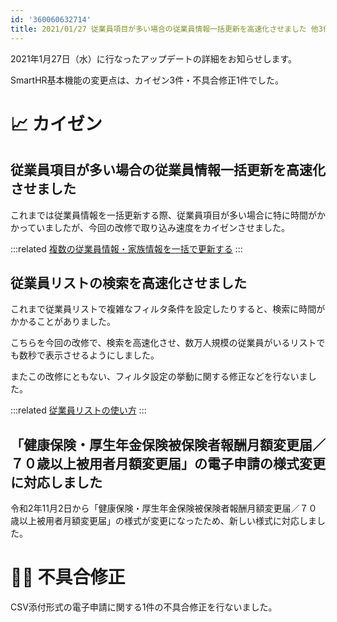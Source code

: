 ```yaml
---
id: '360060632714'
title: 2021/01/27 従業員項目が多い場合の従業員情報一括更新を高速化させました 他3件
---
```

2021年1月27日（水）に行なったアップデートの詳細をお知らせします。

SmartHR基本機能の変更点は、カイゼン3件・不具合修正1件でした。

# 📈 カイゼン

## 従業員項目が多い場合の従業員情報一括更新を高速化させました

これまでは従業員情報を一括更新する際、従業員項目が多い場合に特に時間がかかっていましたが、今回の改修で取り込み速度をカイゼンさせました。

:::related
[複数の従業員情報・家族情報を一括で更新する](https://knowledge.smarthr.jp/hc/ja/articles/360026265333)
:::

## 従業員リストの検索を高速化させました

これまで従業員リストで複雑なフィルタ条件を設定したりすると、検索に時間がかかることがありました。

こちらを今回の改修で、検索を高速化させ、数万人規模の従業員がいるリストでも数秒で表示させるようにしました。

またこの改修にともない、フィルタ設定の挙動に関する修正などを行ないました。

:::related
[従業員リストの使い方](https://knowledge.smarthr.jp/hc/ja/articles/360043824473)
:::

## 「健康保険・厚生年金保険被保険者報酬月額変更届／７０歳以上被用者月額変更届」の電子申請の様式変更に対応しました

令和2年11月2日から「健康保険・厚生年金保険被保険者報酬月額変更届／７０歳以上被用者月額変更届」の様式が変更になったため、新しい様式に対応しました。

# 👨‍⚕️ 不具合修正

CSV添付形式の電子申請に関する1件の不具合修正を行ないました。
